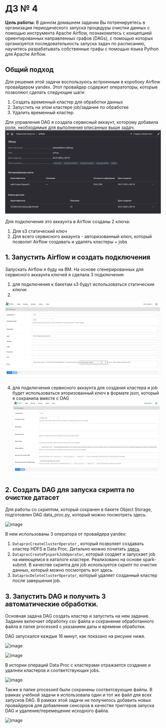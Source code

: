# ДЗ № 4
**Цель работы**: В данном домашнем задании Вы потренируетесь в организации периодического запуска процедуры очистки данных с помощью инструмента Apache Airflow, познакомитесь с концепцией ориентированных направленных графов (DAGs), с помощью которых организуется последовательность запуска задач по расписанию, научитесь разрабатывать собственные графы с помощью языка Python для Apache Airflow.

## Общий подход
Для решения этой задачи воспользуюсь встроенным в коробоку Airflow провайдером yandex. Этот провайдер содержит оператоторы, которые позволяют сделать следующие шаги:

1. Создать временный кластер для обработки данных
2. Запустить на этом кластере job/задание по обработке
3. Удалить временный кластер

Для управления DAG я создала сервисный аккаунт, которому добавила роли, нкобходимые для выполнения описанных выше задач.
![Alt text](image.png)

Для подключения это аккаунта в Airflow созданы 2 ключа:
1. Для s3 статический ключ
2. Для всего сервисного аккаунта - авторизованный ключ, который позволит Airflow создавать и удалять кластеры + jobs

## 1. Запустить Airflow и создать подключения
Запускать Airflow я буду на ВМ. На основе сгенерированных для сервисного аккаунта ключей я сделала 3 подключения:
1. для подключения к бакетам s3 будут использоваться статические ключи:
2. 
![Alt text](image-1.png)

4. для подключения сервисного аккаунта для создания кластера и job будет использоваться аторизованный ключ в формате json, который я сохранила вместе с DAG
![Alt text](image-2.png)

## 2. Создать DAG для запуска скрипта по очистке датасет
Для работы со скриптом, который сохранен в бакете Object Storage, подготовлен DAG data_proc.py, который можно посмотреть здесь.

![image](https://github.com/shakhovak/MLOps_HW/assets/89096305/cf83f1d7-9532-4d6c-92b8-4e938036ff16)

В нем использованы 3 оператора от провайдера yandex:
1. ```DataprocCreateClusterOperator``` , который позволяет создавать кластер HDFS в Data Proc. Детально можно почитать [здесь](https://airflow.apache.org/docs/apache-airflow-providers-yandex/2.2.0/_api/airflow/providers/yandex/operators/yandexcloud_dataproc/index.html)
2. ```DataprocCreatePysparkJobOperator```, который создает и запускает job на имеющемся в каталоге кластере. Реализовано на основе spark-submit. В качестве скрипта для job используется скрипт по очистке данных, который можно посмотреть вот здесь.
3. ```DataprocDeleteClusterOperator```, который удаляет созданный кластер после завершения job.

## 3. Запустить DAG и получить 3 автоматические обработки.
Основная задача DAG создать кластер и запустить на нем задание. Задание включает обработку csv файла и сохранение обработанного файла в папке processed с указанием даты и времени обработки.

DAG запускался каждые 16 минут, как показано на рисунке ниже.

![image](https://github.com/shakhovak/MLOps_HW/assets/89096305/58dd227e-5a54-4276-9640-c9ceec143609)

![image](https://github.com/shakhovak/MLOps_HW/assets/89096305/b9cf3d01-9003-4d88-a936-43ae7c8df29a)

В истории операций Data Proc c кластерами отражается создание и удалнеи кластеров и соответствующих jobs.

![image](https://github.com/shakhovak/MLOps_HW/assets/89096305/b6ce862e-8300-4dae-add8-64d3550bdd40)

Также в папке processed были сохранены соответсвующие файлы. В рамках учебной задачи я использовала один и тот же файл для всех запусков DAG. В рамках этой задачи не получилось добавить новых провайдеров для добавления сенсоров в качестве триггеров запуска DAG и удаление/перемещение исходного файла.

![image](https://github.com/shakhovak/MLOps_HW/assets/89096305/e24c0b17-9d8f-4624-8bcc-ffc5440b2de0)






